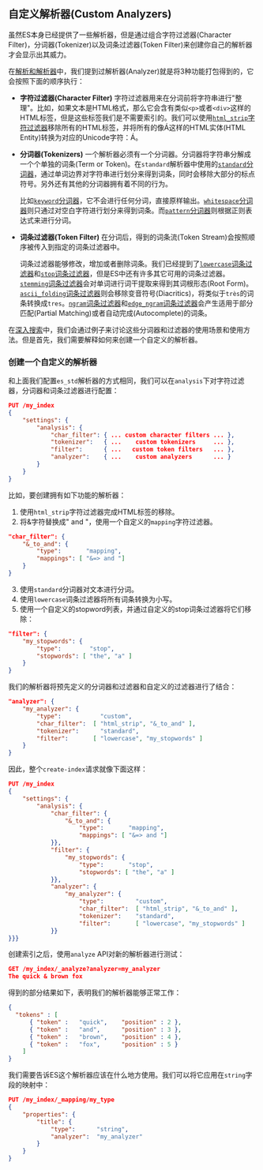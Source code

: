 ## 自定义解析器(Custom Analyzers) ##

虽然ES本身已经提供了一些解析器，但是通过组合字符过滤器(Character Filter)，分词器(Tokenizer)以及词条过滤器(Token Filter)来创建你自己的解析器才会显示出其威力。

在[解析和解析器](http://www.elasticsearch.org/guide/en/elasticsearch/guide/current/analysis-intro.html)中，我们提到过解析器(Analyzer)就是将3种功能打包得到的，它会按照下面的顺序执行：

- **字符过滤器(Character Filter)**
	字符过滤器用来在分词前将字符串进行"整理"。比如，如果文本是HTML格式，那么它会含有类似`<p>`或者`<div>`这样的HTML标签，但是这些标签我们是不需要索引的。我们可以使用[`html_strip`字符过滤器](http://www.elasticsearch.org/guide/en/elasticsearch/reference/1.4//analysis-htmlstrip-charfilter.html)移除所有的HTML标签，并将所有的像&Aacute;这样的HTML实体(HTML Entity)转换为对应的Unicode字符：Á。

- **分词器(Tokenizers)**
	一个解析器必须有一个分词器。分词器将字符串分解成一个个单独的词条(Term or Token)。在`standard`解析器中使用的[`standard`分词器](http://www.elasticsearch.org/guide/en/elasticsearch/reference/1.4//analysis-standard-tokenizer.html)，通过单词边界对字符串进行划分来得到词条，同时会移除大部分的标点符号。另外还有其他的分词器拥有着不同的行为。

	比如[`keyword`分词器](http://www.elasticsearch.org/guide/en/elasticsearch/reference/1.4//analysis-keyword-tokenizer.html)，它不会进行任何分词，直接原样输出。[`whitespace`分词器](http://www.elasticsearch.org/guide/en/elasticsearch/reference/1.4//analysis-whitespace-tokenizer.html)则只通过对空白字符进行划分来得到词条。而[`pattern`分词器](http://www.elasticsearch.org/guide/en/elasticsearch/reference/1.4//analysis-pattern-tokenizer.html)则根据正则表达式来进行分词。

- **词条过滤器(Token Filter)**
	在分词后，得到的词条流(Token Stream)会按照顺序被传入到指定的词条过滤器中。

	词条过滤器能够修改，增加或者删除词条。我们已经提到了[`lowercase`词条过滤器](http://www.elasticsearch.org/guide/en/elasticsearch/reference/1.4//analysis-lowercase-tokenfilter.html)和[`stop`词条过滤器](http://www.elasticsearch.org/guide/en/elasticsearch/reference/1.4//analysis-stop-tokenfilter.html)，但是ES中还有许多其它可用的词条过滤器。[`stemming`词条过滤器](http://www.elasticsearch.org/guide/en/elasticsearch/reference/1.4//analysis-stemmer-tokenfilter.html)会对单词进行词干提取来得到其词根形态(Root Form)。[`ascii_folding`词条过滤器](http://www.elasticsearch.org/guide/en/elasticsearch/reference/1.4//analysis-asciifolding-tokenfilter.html)则会移除变音符号(Diacritics)，将类似于`très`的词条转换成`tres`。[`ngram`词条过滤器](http://www.elasticsearch.org/guide/en/elasticsearch/reference/1.4//analysis-ngram-tokenfilter.html)和[`edge_ngram`词条过滤器](http://www.elasticsearch.org/guide/en/elasticsearch/reference/1.4//analysis-edgengram-tokenfilter.html)会产生适用于部分匹配(Partial Matching)或者自动完成(Autocomplete)的词条。

在[深入搜索](http://www.elasticsearch.org/guide/en/elasticsearch/guide/current/search-in-depth.html)中，我们会通过例子来讨论这些分词器和过滤器的使用场景和使用方法。但是首先，我们需要解释如何来创建一个自定义的解析器。

### 创建一个自定义的解析器 ###

和上面我们配置`es_std`解析器的方式相同，我们可以在`analysis`下对字符过滤器，分词器和词条过滤器进行配置：

```json
PUT /my_index
{
    "settings": {
        "analysis": {
            "char_filter": { ... custom character filters ... },
            "tokenizer":   { ...    custom tokenizers     ... },
            "filter":      { ...   custom token filters   ... },
            "analyzer":    { ...    custom analyzers      ... }
        }
    }
}
```

比如，要创建拥有如下功能的解析器：

1. 使用`html_strip`字符过滤器完成HTML标签的移除。
2. 将&字符替换成" and "，使用一个自定义的`mapping`字符过滤器。

```json
"char_filter": {
    "&_to_and": {
        "type":       "mapping",
        "mappings": [ "&=> and "]
    }
}
```

3. 使用`standard`分词器对文本进行分词。
4. 使用`lowercase`词条过滤器将所有词条转换为小写。
5. 使用一个自定义的stopword列表，并通过自定义的stop词条过滤器将它们移除：

```json
"filter": {
    "my_stopwords": {
        "type":        "stop",
        "stopwords": [ "the", "a" ]
    }
}
```

我们的解析器将预先定义的分词器和过滤器和自定义的过滤器进行了结合：

```json
"analyzer": {
    "my_analyzer": {
        "type":           "custom",
        "char_filter":  [ "html_strip", "&_to_and" ],
        "tokenizer":      "standard",
        "filter":       [ "lowercase", "my_stopwords" ]
    }
}
```

因此，整个`create-index`请求就像下面这样：

```json
PUT /my_index
{
    "settings": {
        "analysis": {
            "char_filter": {
                "&_to_and": {
                    "type":       "mapping",
                    "mappings": [ "&=> and "]
            }},
            "filter": {
                "my_stopwords": {
                    "type":       "stop",
                    "stopwords": [ "the", "a" ]
            }},
            "analyzer": {
                "my_analyzer": {
                    "type":         "custom",
                    "char_filter":  [ "html_strip", "&_to_and" ],
                    "tokenizer":    "standard",
                    "filter":       [ "lowercase", "my_stopwords" ]
            }}
}}}
```

创建索引之后，使用`analyze` API对新的解析器进行测试：

```json
GET /my_index/_analyze?analyzer=my_analyzer
The quick & brown fox
```

得到的部分结果如下，表明我们的解析器能够正常工作：

```json
{
  "tokens" : [
      { "token" :   "quick",    "position" : 2 },
      { "token" :   "and",      "position" : 3 },
      { "token" :   "brown",    "position" : 4 },
      { "token" :   "fox",      "position" : 5 }
    ]
}
```

我们需要告诉ES这个解析器应该在什么地方使用。我们可以将它应用在`string`字段的映射中：

```json
PUT /my_index/_mapping/my_type
{
    "properties": {
        "title": {
            "type":      "string",
            "analyzer":  "my_analyzer"
        }
    }
}
```
